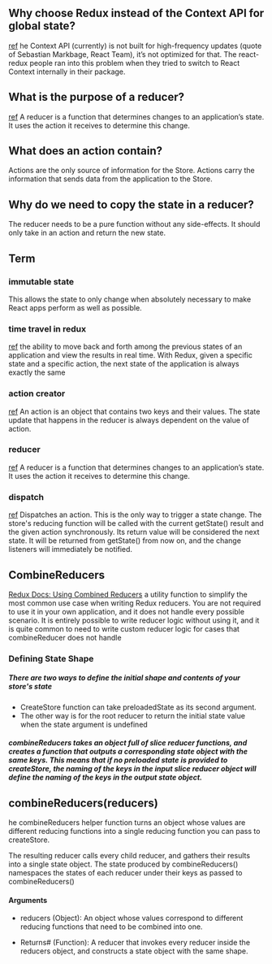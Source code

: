 ## Why choose Redux instead of the Context API for global state?
[ref](https://academind.com/tutorials/reactjs-redux-vs-context-api/)
he Context API (currently) is not built for high-frequency updates (quote of Sebastian Markbage, React Team), it’s not optimized for that. The react-redux people ran into this problem when they tried to switch to React Context internally in their package.


## What is the purpose of a reducer?
[ref](https://css-tricks.com/understanding-how-reducers-are-used-in-redux/#:~:text=A%20reducer%20is%20a%20function,receives%20to%20determine%20this%20change.&text=Redux%20relies%20heavily%20on%20reducer,to%20execute%20the%20next%20state.)
A reducer is a function that determines changes to an application’s state. It uses the action it receives to determine this change.


## What does an action contain?
Actions are the only source of information for the Store. Actions carry the information that sends data from the application to the Store.


## Why do we need to copy the state in a reducer?
The reducer needs to be a pure function without any side-effects. It should only take in an action and return the new state.


## Term


### immutable state
This allows the state to only change when absolutely necessary to make React apps perform as well as possible.

### time travel in redux
[ref](https://blog.scottlogic.com/2017/03/09/relogic-2.html#:~:text=Time%20travel%20is%20the%20ability,is%20always%20exactly%20the%20same.)
 the ability to move back and forth among the previous states of an application and view the results in real time. With Redux, given a specific state and a specific action, the next state of the application is always exactly the same

### action creator
[ref](https://css-tricks.com/understanding-how-reducers-are-used-in-redux/#:~:text=A%20reducer%20is%20a%20function,receives%20to%20determine%20this%20change.&text=Redux%20relies%20heavily%20on%20reducer,to%20execute%20the%20next%20state.)
An action is an object that contains two keys and their values. The state update that happens in the reducer is always dependent on the value of action.
### reducer
[ref](https://css-tricks.com/understanding-how-reducers-are-used-in-redux/#:~:text=A%20reducer%20is%20a%20function,receives%20to%20determine%20this%20change.&text=Redux%20relies%20heavily%20on%20reducer,to%20execute%20the%20next%20state.)
A reducer is a function that determines changes to an application’s state. It uses the action it receives to determine this change.
### dispatch
[ref](https://redux.js.org/api/store)
Dispatches an action. This is the only way to trigger a state change.
The store's reducing function will be called with the current getState() result and the given action synchronously. Its return value will be considered the next state. It will be returned from getState() from now on, and the change listeners will immediately be notified.


## CombineReducers
[Redux Docs: Using Combined Reducers](https://redux.js.org/usage/structuring-reducers/using-combinereducers/)
a utility function to simplify the most common use case when writing Redux reducers. You are not required to use it in your own application, and it does not handle every possible scenario. It is entirely possible to write reducer logic without using it, and it is quite common to need to write custom reducer logic for cases that combineReducer does not handle


### Defining State Shape

##### There are two ways to define the initial shape and contents of your store's state
- CreateStore function can take preloadedState as its second argument.
- The other way is for the root reducer to return the initial state value when the state argument is undefined

##### combineReducers takes an object full of slice reducer functions, and creates a function that outputs a corresponding state object with the same keys. This means that if no preloaded state is provided to createStore, the naming of the keys in the input slice reducer object will define the naming of the keys in the output state object.


## combineReducers(reducers)
he combineReducers helper function turns an object whose values are different reducing functions into a single reducing function you can pass to createStore.

The resulting reducer calls every child reducer, and gathers their results into a single state object. The state produced by combineReducers() namespaces the states of each reducer under their keys as passed to combineReducers()

#### Arguments
- reducers (Object): An object whose values correspond to different reducing functions that need to be combined into one.

- Returns#
(Function): A reducer that invokes every reducer inside the reducers object, and constructs a state object with the same shape.
